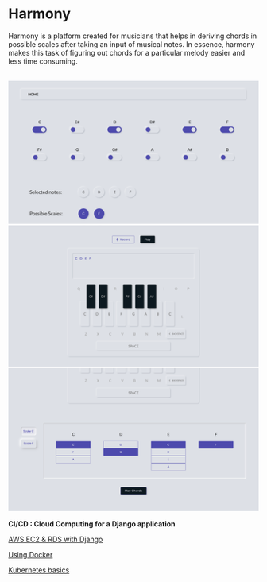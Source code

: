 # Harmony

Harmony is a platform created for musicians that helps in deriving chords in possible scales after taking an input of musical notes. In essence, harmony makes this task of figuring out chords for a particular melody easier and less time consuming.

<br/>

<img src="./assets/back1.png" alt="Background 1"/>

<img src="./assets/back2.png" alt="Background 2"/>

<img src="./assets/back3.png" alt="Background 3"/>

<br/>

<b>CI/CD : Cloud Computing for a Django application</b>
<br/>

<a href="https://docs.google.com/document/d/1Cqu7nMxuE_RuETShx_KW_GsbH01QEw-pzaD16H3HOXM/edit?usp=sharing" target="_blank">AWS EC2 & RDS with Django</a>

<a href="https://docs.google.com/document/d/1R7NKhb35kUQYki2Lt3hKeZJOk2iokyuaMeQc40DxjX4/edit?usp=sharing" target="_blank">Using Docker</a>

<a href="https://docs.google.com/document/d/15ZSB8sSqcq_91WpJl4gglsqBBtE8FfXydGRmU7tJIIU/edit?usp=sharing" target="_blank">Kubernetes basics</a>
